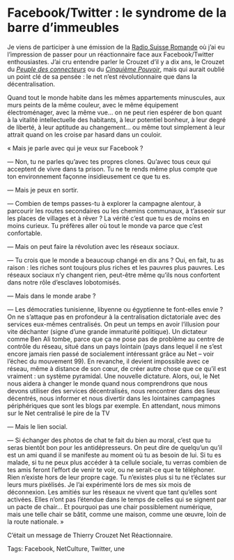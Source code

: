 # Facebook/Twitter&nbsp;: le syndrome de la barre d’immeubles

Je viens de participer à une émission de la [Radio Suisse Romande](http://www.rts.ch/radio/) où j’ai eu l’impression de passer pour un réactionnaire face aux Facebook/Twitter enthousiastes. J’ai cru entendre parler le Crouzet d’il y a dix ans, le Crouzet du [*Peuple des connecteurs*](http://blog.tcrouzet.com/le-peuple-des-connecteurs/) ou du [*Cinquième Pouvoir*](http://blog.tcrouzet.com/le-cinquieme-pouvoir/), mais qui aurait oublié un point clé de sa pensée : le net n’est révolutionnaire que dans la décentralisation.<span id="more-33228"></span>

Quand tout le monde habite dans les mêmes appartements minuscules, aux murs peints de la même couleur, avec le même équipement électroménager, avec la même vue… on ne peut rien espérer de bon quant à la vitalité intellectuelle des habitants, à leur potentiel bonheur, à leur degré de liberté, à leur aptitude au changement… ou même tout simplement à leur attrait quand on les croise par hasard dans un couloir.

« Mais je parle avec qui je veux sur Facebook ?

— Non, tu ne parles qu’avec tes propres clones. Qu’avec tous ceux qui acceptent de vivre dans ta prison. Tu ne te rends même plus compte que ton environnement façonne insidieusement ce que tu es.

— Mais je peux en sortir.

— Combien de temps passes-tu à explorer la campagne alentour, à parcourir les routes secondaires ou les chemins communaux, à t’asseoir sur les places de villages et à rêver ? La vérité c’est que tu es de moins en moins curieux. Tu préfères aller où tout le monde va parce que c’est confortable.

— Mais on peut faire la révolution avec les réseaux sociaux.

— Tu crois que le monde a beaucoup changé en dix ans ? Oui, en fait, tu as raison : les riches sont toujours plus riches et les pauvres plus pauvres. Les réseaux sociaux n’y changent rien, peut-être même qu’ils nous confortent dans notre rôle d’esclaves lobotomisés.

— Mais dans le monde arabe ?

— Les démocraties tunisienne, libyenne ou égyptienne te font-elles envie ? On ne s’attaque pas en profondeur à la centralisation dictatoriale avec des services eux-mêmes centralisés. On peut un temps en avoir l’illusion pour vite déchanter (signe d’une grande immaturité politique). Un dictateur comme Ben Ali tombe, parce que ça ne pose pas de problème au centre de contrôle du réseau, situé dans un pays lointain (pays dans lequel il ne s’est encore jamais rien passé de socialement intéressant grâce au Net – voir l’échec du mouvement 99). En revanche, il devient impossible avec ce réseau, même à distance de son cœur, de créer autre chose que ce qu’il est vraiment : un système pyramidal. Une nouvelle dictature. Alors, oui, le Net nous aidera à changer le monde quand nous comprendrons que nous devons utiliser des services décentralisés, nous rencontrer dans des lieux décentrés, nous informer et nous divertir dans les lointaines campagnes périphériques que sont les blogs par exemple. En attendant, nous mimons sur le Net centralisé le pire de la TV

— Mais le lien social.

— Si échanger des photos de chat te fait du bien au moral, c’est que tu seras bientôt bon pour les antidépresseurs. On peut dire de quelqu’un qu’il est un ami quand il se manifeste au moment où tu as besoin de lui. Si tu es malade, si tu ne peux plus accéder à ta cellule sociale, tu verras combien de tes amis feront l’effort de venir te voir, ou ne serait-ce que te téléphoner. Rien n’existe hors de leur propre cage. Tu n’existes plus si tu ne t’éclates sur leurs murs pixélisés. Je l’ai expérimenté lors de mes six mois de déconnexion. Les amitiés sur les réseaux ne vivent que tant qu’elles sont activées. Elles n’ont pas l’étendue dans le temps de celles qui se signent par un pacte de chair… Et pourquoi pas une chair possiblement numérique, mais une telle chair se bâtit, comme une maison, comme une œuvre, loin de la route nationale. »

C’était un message de Thierry Crouzet Net Réactionnaire.

Tags: Facebook, NetCulture, Twitter, une